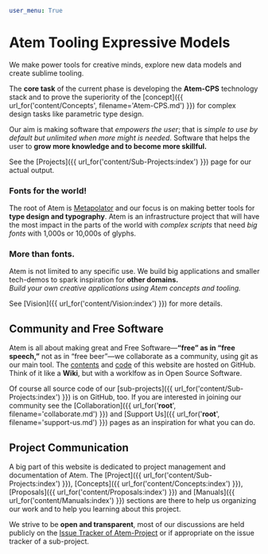 ```yaml
user_menu: True
```
# Atem Tooling Expressive Models

We make power tools for creative minds, explore new data models and create sublime tooling.

The **core task** of the current phase is developing the **Atem-CPS** technology
stack and to prove the superiority of the [concept]({{ url_for('content/Concepts', filename='Atem-CPS.md') }})
for complex design tasks like parametric type design.

Our aim is making software that *empowers the user*; that is *simple to use
by default but unlimited when more might is needed*. Software that
helps the user to **grow more knowledge and to become more skillful.**

See the [Projects]({{ url_for('content/Sub-Projects:index') }}) page for our actual output.

### Fonts for the world!

The root of Atem is [Metapolator](http://metapolator.com) and our focus
is on making better tools for **type design and typography**.
Atem is an infrastructure project that will have the most impact in
the parts of the world with *complex scripts* that need *big fonts*
with 1,000s or 10,000s of glyphs.

### More than fonts.

Atem is not limited to any specific use. We build big applications and
smaller tech-demos to spark inspiration for **other domains.**<br />
*Build your own creative applications using Atem concepts and tooling.*

See [Vision]({{ url_for('content/Vision:index') }}) for more details.

## Community and Free Software

Atem is all about making great and Free Software—**“free” as in “free speech,”** not as in “free beer”—we
collaborate as a community, using git as our main tool.
The [contents](https://github.com/graphicore/Atem-Project) and
[code](https://github.com/graphicore/Atem-Webgenerator) of this website
are hosted on GitHub. Think of it like a **Wiki**, but with a worklfow
as in Open Source Software.

Of course all source code of our [sub-projects]({{ url_for('content/Sub-Projects:index') }})
is on GitHub, too. If you are interested in joining our community
see the [Collaboration]({{ url_for('__root__', filename='collaborate.md') }}) and
[Support Us]({{ url_for('__root__', filename='support-us.md') }}) pages as an
inspiration for what you can do.

## Project Communication

A big part of this website is dedicated to project management and documentation
of Atem. The [Project]({{ url_for('content/Sub-Projects:index') }}),
[Concepts]({{ url_for('content/Concepts:index') }}),
[Proposals]({{ url_for('content/Proposals:index') }}) and
[Manuals]({{ url_for('content/Manuals:index') }}) sections
are there to help us organizing our work and to help you learning about this project.

We strive to be **open and transparent**, most of our discussions are held
publicly on the [Issue Tracker of Atem-Project](https://github.com/graphicore/Atem-Project/issues)
or if appropriate on the issue tracker of a sub-project.
